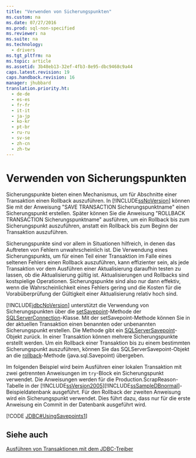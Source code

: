 ```yaml
---
title: "Verwenden von Sicherungspunkten"
ms.custom: na
ms.date: 07/27/2016
ms.prod: sql-non-specified
ms.reviewer: na
ms.suite: na
ms.technology: 
  - drivers
ms.tgt_pltfrm: na
ms.topic: article
ms.assetid: 3b48eb13-32ef-4fb3-8e95-dbc9468c9a44
caps.latest.revision: 19
caps.handback.revision: 16
manager: jhubbard
translation.priority.ht: 
  - de-de
  - es-es
  - fr-fr
  - it-it
  - ja-jp
  - ko-kr
  - pt-br
  - ru-ru
  - sv-se
  - zh-cn
  - zh-tw
---
```

# Verwenden von Sicherungspunkten
  Sicherungspunkte bieten einen Mechanismus, um für Abschnitte einer Transaktion einen Rollback auszuführen. In [!INCLUDE[ssNoVersion](../content/includes/ssNoVersion_md.md)] können Sie mit der Anweisung "SAVE TRANSACTION Sicherungspunktname" einen Sicherungspunkt erstellen. Später können Sie die Anweisung "ROLLBACK TRANSACTION Sicherungspunktname" ausführen, um ein Rollback bis zum Sicherungspunkt auszuführen, anstatt ein Rollback bis zum Beginn der Transaktion auszuführen.  
  
 Sicherungspunkte sind vor allem in Situationen hilfreich, in denen das Auftreten von Fehlern unwahrscheinlich ist. Die Verwendung eines Sicherungspunkts, um für einen Teil einer Transaktion im Falle eines seltenen Fehlers einen Rollback auszuführen, kann effizienter sein, als jede Transaktion vor dem Ausführen einer Aktualisierung daraufhin testen zu lassen, ob die Aktualisierung gültig ist. Aktualisierungen und Rollbacks sind kostspielige Operationen. Sicherungspunkte sind also nur dann effektiv, wenn die Wahrscheinlichkeit eines Fehlers gering und die Kosten für die Vorabüberprüfung der Gültigkeit einer Aktualisierung relativ hoch sind.  
  
 [!INCLUDE[jdbcNoVersion](../content/includes/jdbcNoVersion_md.md)] unterstützt die Verwendung von Sicherungspunkten über die [setSavepoint](../content/setSavepoint-Method--SQLServerConnection-.md)\-Methode der [SQLServerConnection](../content/SQLServerConnection-Class.md)\-Klasse. Mit der setSavepoint\-Methode können Sie in der aktuellen Transaktion einen benannten oder unbenannten Sicherungspunkt erstellen. Die Methode gibt ein [SQLServerSavepoint](../content/SQLServerSavepoint-Class.md)\-Objekt zurück. In einer Transaktion können mehrere Sicherungspunkte erstellt werden. Um ein Rollback einer Transaktion bis zu einem bestimmten Sicherungspunkt auszuführen, können Sie das SQLServerSavepoint\-Objekt an die [rollback](../content/rollback-Method--java.sql.Savepoint-.md)\-Methode \(java.sql.Savepoint\) übergeben.  
  
 Im folgenden Beispiel wird beim Ausführen einer lokalen Transaktion mit zwei getrennten Anweisungen im `try`\-Block ein Sicherungspunkt verwendet. Die Anweisungen werden für die Production.ScrapReason\-Tabelle in der [!INCLUDE[ssVersion2005](../content/includes/ssVersion2005_md.md)][!INCLUDE[ssSampleDBnormal](../content/includes/ssSampleDBnormal_md.md)]\-Beispieldatenbank ausgeführt. Für den Rollback der zweiten Anweisung wird ein Sicherungspunkt verwendet. Dies führt dazu, dass nur für die erste Anweisung ein Commit in der Datenbank ausgeführt wird.  
  
 [!CODE [JDBC#UsingSavepoints1](../CodeSnippet/SQLDrivers/jdbc#usingsavepoints1)]  
  
## Siehe auch  
 [Ausführen von Transaktionen mit dem JDBC-Treiber](../content/Performing-Transactions-with-the-JDBC-Driver.md)  
  
  